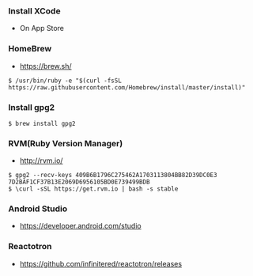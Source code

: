 ### Install XCode
- On App Store

### HomeBrew
- https://brew.sh/
```
$ /usr/bin/ruby -e "$(curl -fsSL https://raw.githubusercontent.com/Homebrew/install/master/install)"
```

### Install gpg2
```
$ brew install gpg2
```
### RVM(Ruby Version Manager)
- http://rvm.io/
```
$ gpg2 --recv-keys 409B6B1796C275462A1703113804BB82D39DC0E3 7D2BAF1CF37B13E2069D6956105BD0E739499BDB
$ \curl -sSL https://get.rvm.io | bash -s stable
```

### Android Studio
- https://developer.android.com/studio

### Reactotron
- https://github.com/infinitered/reactotron/releases

